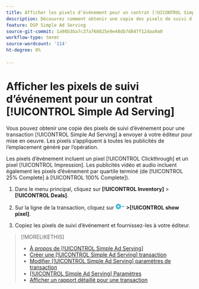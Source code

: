 ```yaml
---
title: Afficher les pixels d’événement pour un contrat [!UICONTROL Simple Ad Serving]
description: Découvrez comment obtenir une copie des pixels de suivi d’événement pour une opération [!UICONTROL Simple Ad Serving].
feature: DSP Simple Ad Serving
source-git-commit: 1a98b3ba7c37a768825e9e48db7d847f12daa9a0
workflow-type: tm+mt
source-wordcount: '114'
ht-degree: 0%

---
```


# Afficher les pixels de suivi d’événement pour un contrat [!UICONTROL Simple Ad Serving]

Vous pouvez obtenir une copie des pixels de suivi d’événement pour une transaction [!UICONTROL Simple Ad Serving] à envoyer à votre éditeur pour mise en oeuvre. Les pixels s’appliquent à toutes les publicités de l’emplacement généré par l’opération.

Les pixels d’événement incluent un pixel [!UICONTROL Clickthrough] et un pixel [!UICONTROL Impression]. Les publicités vidéo et audio incluent également les pixels d’événement par quartile terminé (de [!UICONTROL 25% Complete] à [!UICONTROL 100% Complete]).

1. Dans le menu principal, cliquez sur **[!UICONTROL Inventory]** > **[!UICONTROL Deals]**.

1. Sur la ligne de la transaction, cliquez sur ![Menu Options](/help/dsp/assets/options-menu.png) **>[!UICONTROL show pixel]**.

1. Copiez les pixels de suivi d’événement et fournissez-les à votre éditeur.

>[!MORELIKETHIS]
>
>* [À propos de [!UICONTROL Simple Ad Serving]](simple-deal-about.md)
>* [Créer une [!UICONTROL Simple Ad Serving] transaction](simple-deal-create.md)
>* [Modifier [!UICONTROL Simple Ad Serving] paramètres de transaction](simple-deal-edit.md)
>* [[!UICONTROL Simple Ad Serving] Paramètres](simple-deal-settings.md)
>* [Afficher un rapport détaillé pour une transaction](/help/dsp/inventory/deal-view-report.md)

